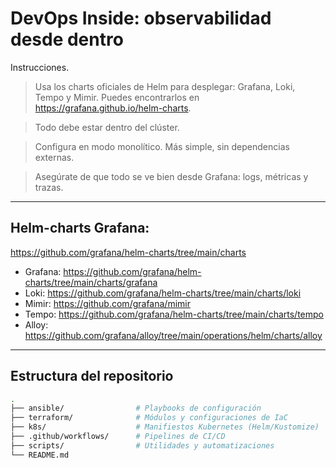 # DevOps Inside: observabilidad desde dentro

Instrucciones.

> Usa los charts oficiales de Helm para desplegar: Grafana, Loki, Tempo y Mimir. Puedes encontrarlos en https://grafana.github.io/helm-charts.

> Todo debe estar dentro del clúster.

> Configura en modo monolítico. Más simple, sin dependencias externas.

> Asegúrate de que todo se ve bien desde Grafana: logs, métricas y trazas.

---

## Helm-charts Grafana:

https://github.com/grafana/helm-charts/tree/main/charts

- Grafana: https://github.com/grafana/helm-charts/tree/main/charts/grafana
- Loki: https://github.com/grafana/helm-charts/tree/main/charts/loki
- Mimir: https://github.com/grafana/mimir
- Tempo: https://github.com/grafana/helm-charts/tree/main/charts/tempo
- Alloy: https://github.com/grafana/alloy/tree/main/operations/helm/charts/alloy

---

## Estructura del repositorio

```bash
.
├── ansible/                # Playbooks de configuración
├── terraform/              # Módulos y configuraciones de IaC
├── k8s/                    # Manifiestos Kubernetes (Helm/Kustomize)
├── .github/workflows/      # Pipelines de CI/CD
├── scripts/                # Utilidades y automatizaciones
└── README.md
